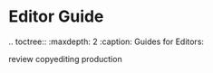 Editor Guide
============

.. toctree::
   :maxdepth: 2
   :caption: Guides for Editors:

   review
   copyediting
   production